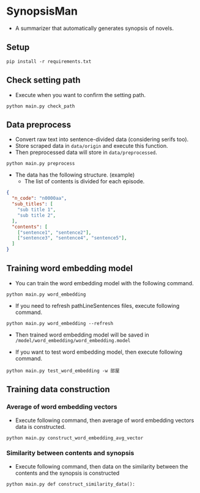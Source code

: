 # SynopsisMan
- A summarizer that automatically generates synopsis of novels.

## Setup
```
pip install -r requirements.txt
```

## Check setting path
- Execute when you want to confirm the setting path.
```
python main.py check_path
```

## Data preprocess
- Convert raw text into sentence-divided data (considering serifs too).
- Store scraped data in `data/origin` and execute this function.
- Then preprocessed data will store in `data/preprocessed`.
```
python main.py preprocess
```
- The data has the following structure. (example)
    - The list of contents is divided for each episode.
```json
{
  "n_code": "n0000aa",
  "sub_titles": [
    "sub title 1",
    "sub title 2",
  ],
  "contents": [
    ["sentence1", "sentence2"],
    ["sentence3", "sentence4", "sentence5"],
  ]
}
```

## Training word embedding model
- You can train the word embedding model with the following command.
```
python main.py word_embedding
```

- If you need to refresh pathLineSentences files, execute following command.
```
python main.py word_embedding --refresh
```
- Then trained word embedding model will be saved in `/model/word_embedding/word_embedding.model`

- If you want to test word embedding model, then execute following command.
```
python main.py test_word_embedding -w 部屋
```

## Training data construction
### Average of word embedding vectors
- Execute following command, then average of word embedding vectors data is constructed.
```
python main.py construct_word_embedding_avg_vector
```

### Similarity between contents and synopsis
- Execute following command, then data on the similarity between the contents and the synopsis is constructed
```
python main.py def construct_similarity_data():
```
